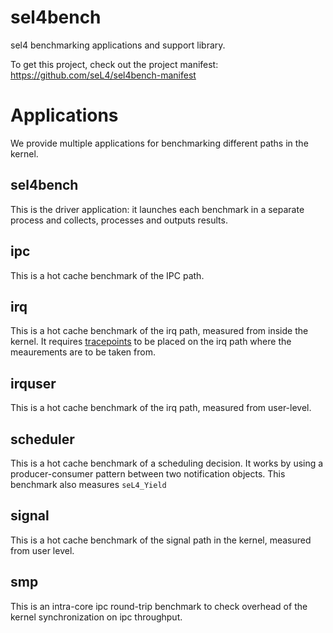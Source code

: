 <!--
  Copyright 2017, Data61
  Commonwealth Scientific and Industrial Research Organisation (CSIRO)
  ABN 41 687 119 230.

  This software may be distributed and modified according to the terms of
  the BSD 2-Clause license. Note that NO WARRANTY is provided.
  See "LICENSE_BSD2.txt" for details.

  @TAG(DATA61_BSD)
-->
# sel4bench

sel4 benchmarking applications and support library.

To get this project, check out the project manifest: https://github.com/seL4/sel4bench-manifest

# Applications

We provide multiple applications for benchmarking different paths in the kernel.

## sel4bench

This is the driver application: it launches each benchmark in a separate process and collects, processes and outputs results.

## ipc

This is a hot cache benchmark of the IPC path.

## irq

This is a hot cache benchmark of the irq path, measured from inside the kernel. It requires [tracepoints](https://wiki.sel4.systems/Benchmarking%20guide#In_kernel_log-buffer) to be placed on the irq path where the meaurements are to be taken from.

## irquser

This is a hot cache benchmark of the irq path, measured from user-level.

## scheduler

This is a hot cache benchmark of a scheduling decision. It works by using a producer-consumer pattern between two notification objects.
This benchmark also measures `seL4_Yield`

## signal

This is a hot cache benchmark of the signal path in the kernel, measured from user level.

## smp

This is an intra-core ipc round-trip benchmark to check overhead of the kernel synchronization on ipc throughput.
